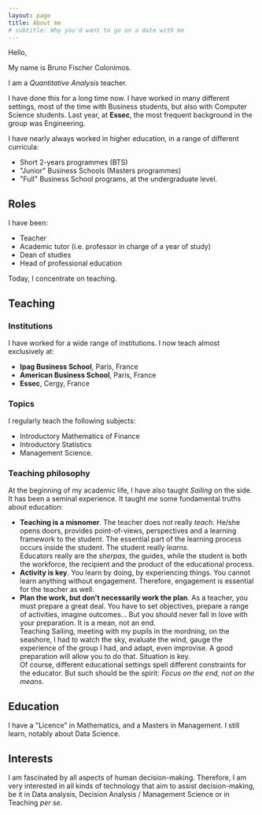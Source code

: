 ```yaml
---
layout: page
title: About me
# subtitle: Why you'd want to go on a date with me
---
```


Hello,

My name is Bruno Fischer Colonimos.

I am a *Quantitative Analysis* teacher. 

I have done this for a long time now. I have worked in many different settings, most of the time with Business students, but also with Computer Science students. Last year, at **Essec**, the most frequent background in the group was Engineering.  

I have nearly always worked in higher education, in a range of different curricula:
 
* Short 2-years programmes (BTS)
* "Junior" Business Schools (Masters programmes)
* "Full" Business School programs, at the undergraduate level.


Roles
-----

I have been:

* Teacher
* Academic tutor (i.e. professor in charge of a year of study) 
* Dean of studies
* Head of professional education

Today, I concentrate on teaching.


Teaching
--------

### Institutions

I have worked for a wide range of institutions. I now teach almost exclusively at:

* **Ipag Business School**, Paris, France
* **American Business School**, Paris, France
* **Essec**, Cergy, France

### Topics

I regularly teach the following subjects:

* Introductory Mathematics of Finance
* Introductory Statistics
* Management Science.

### Teaching philosophy

At the beginning of my academic life, I have also taught *Sailing* on the side. It has been a seminal experience. It taught *me* some fundamental truths about education:

* **Teaching is a misnomer**. The teacher does not really *teach*. He/she opens doors, provides point-of-views, perspectives and a learning framework to the student. The essential part of the learning process occurs inside the student. The student really *learns*. <br>Educators  really are the *sherpas*, the guides, while the student is both the workforce, the recipient and the product of the educational process.
* **Activity is key**. You learn by doing, by experiencing things. You cannot learn anything without engagement. Therefore, engagement is essential for the teacher as well.
* **Plan the work, but don't necessarily work the plan**. As a teacher, you must prepare a great deal. You have to set objectives, prepare a range of activities, imagine outcomes... But you should never fall in love with your preparation. It is a mean, not an end. <br>Teaching Sailing, meeting with my pupils in the mordning, on the seashore, I had to watch the sky, evaluate the wind, gauge the experience of the group I had, and adapt, even improvise. A good preparation will allow you to do that. Situation is key.<br>Of course, different educational settings spell different constraints for the educator. But such should be the spirit: *Focus on the end, not on the means*.


Education
---------
I have a "Licence" in Mathematics, and a Masters in Management.
I still learn, notably about Data Science.


Interests
---------

I am fascinated by all aspects of human decision-making. Therefore, I am very interested in all kinds of technology that aim to assist decision-making, be it in Data analysis, Decision Analysis / Management Science or in Teaching *per se*.





